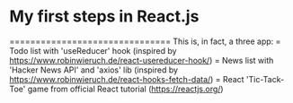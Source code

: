 # My first steps in React.js
===============================
This is, in fact, a three app:
= Todo list with 'useReducer' hook (inspired by https://www.robinwieruch.de/react-usereducer-hook/)
= News list with 'Hacker News API' and 'axios' lib (inspired by https://www.robinwieruch.de/react-hooks-fetch-data/)
= React 'Tic-Tack-Toe' game from official React tutorial (https://reactjs.org/)